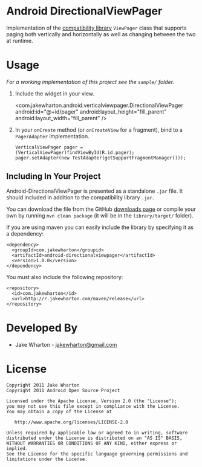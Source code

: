 Android DirectionalViewPager
============================

Implementation of the [compatibility library][1] `ViewPager` class that supports
paging both vertically and horizontally as well as changing between the two
at runtime.



Usage
=====

*For a working implementation of this project see the `sample/` folder.*

  1. Include the widget in your view.

        <com.jakewharton.android.verticalviewpager.DirectionalViewPager
            android:id="@+id/pager"
            android:layout_height="fill_parent"
            android:layout_width="fill_parent" />

  2. In your `onCreate` method (or `onCreateView` for a fragment), bind to a
     `PagerAdapter` implementation.

         VerticalViewPager pager = (VerticalViewPager)findViewById(R.id.pager);
         pager.setAdapter(new TestAdapter(getSupportFragmentManager()));


Including In Your Project
-------------------------

Android-DirectionalViewPager is presented as a standalone `.jar` file. It should
included in addition to the compatibility library `.jar`.

You can download the file from the GitHub [downloads page][2] or compile your
own by running `mvn clean package` (it will be in the `library/target/` folder).

If you are using maven you can easily include the library by specifying it
as a dependency:

    <dependency>
      <groupId>com.jakewharton</groupid>
      <artifactId>android-directionalviewpager</artifactId>
      <version>1.0.0</version>
    </dependency>

You must also include the following repository:

    <repository>
      <id>com.jakewharton</id>
      <url>http://r.jakewharton.com/maven/release</url>
    </repository>



Developed By
============

 * Jake Wharton - <jakewharton@gmail.com>



License
=======

    Copyright 2011 Jake Wharton
    Copyright 2011 Android Open Source Project

    Licensed under the Apache License, Version 2.0 (the "License");
    you may not use this file except in compliance with the License.
    You may obtain a copy of the License at

       http://www.apache.org/licenses/LICENSE-2.0

    Unless required by applicable law or agreed to in writing, software
    distributed under the License is distributed on an "AS IS" BASIS,
    WITHOUT WARRANTIES OR CONDITIONS OF ANY KIND, either express or implied.
    See the License for the specific language governing permissions and
    limitations under the License.







 [1]: http://developer.android.com/sdk/compatibility-library.html
 [2]: https://github.com/JakeWharton/Android-DirectionalViewPager/downloads
